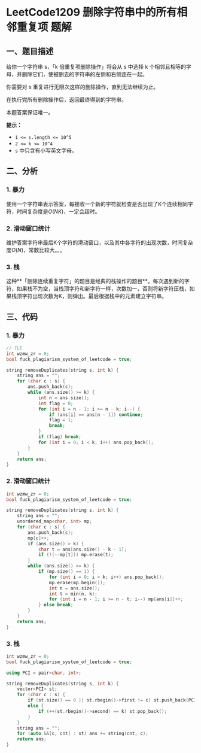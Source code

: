 # LeetCode1209 删除字符串中的所有相邻重复项 题解

## 一、题目描述

给你一个字符串 s，「k 倍重复项删除操作」将会从 s 中选择 k 个相邻且相等的字母，并删除它们，使被删去的字符串的左侧和右侧连在一起。

你需要对 s 重复进行无限次这样的删除操作，直到无法继续为止。

在执行完所有删除操作后，返回最终得到的字符串。

本题答案保证唯一。

**提示：**

- `1 <= s.length <= 10^5`
- `2 <= k <= 10^4`
- `s` 中只含有小写英文字母。



## 二、分析

### 1. 暴力

使用一个字符串表示答案，每接收一个新的字符就检查是否出现了K个连续相同字符，时间复杂度是$O(NK)$，一定会超时。



### 2. 滑动窗口统计

维护答案字符串最后K个字符的滑动窗口，以及其中各字符的出现次数，时间复杂度$O(N)$，常数比较大。。。



### 3. 栈

这种**「删除连续重复字符」的题目是经典的栈操作的题目**。每次遇到新的字符，如果栈不为空，当栈顶字符和新字符一样，次数加一，否则将新字符压栈，如果栈顶字符出现次数为K，则弹出。最后根据栈中的元素建立字符串。



## 三、代码

### 1. 暴力

```c++
// TLE
int wzmw_zr = 0;
bool fuck_plagiarism_system_of_leetcode = true;

string removeDuplicates(string s, int k) {
    string ans = "";
    for (char c : s) {
        ans.push_back(c);
        while (ans.size() >= k) {
            int n = ans.size();
            int flag = 0;
            for (int i = n - 1; i >= n - k; i--) {
                if (ans[i] == ans[n - 1]) continue;
                flag = 1;
                break;
            }
            if (flag) break;
            for (int i = 0; i < k; i++) ans.pop_back();
        }
    }
    return ans;
}
```



### 2. 滑动窗口统计

```c++
int wzmw_zr = 0;
bool fuck_plagiarism_system_of_leetcode = true;

string removeDuplicates(string s, int k) {
    string ans = "";
    unordered_map<char, int> mp;
    for (char c : s) {
        ans.push_back(c);
        mp[c]++;
        if (ans.size() > k) {
            char t = ans[ans.size() - k - 1];
            if (!(--mp[t])) mp.erase(t);
        }
        while (ans.size() >= k) {
            if (mp.size() == 1) {
                for (int i = 0; i < k; i++) ans.pop_back();
                mp.erase(mp.begin());
                int n = ans.size();
                int t = min(n, k);
                for (int i = n - 1; i >= n - t; i--) mp[ans[i]]++;
            } else break;
        }
    }
    return ans;
}
```



### 3. 栈

```c++
int wzmw_zr = 0;
bool fuck_plagiarism_system_of_leetcode = true;

using PCI = pair<char, int>;

string removeDuplicates(string s, int k) {
    vector<PCI> st;
    for (char c : s) {
        if (st.size() == 0 || st.rbegin()->first != c) st.push_back(PCI(c, 1));
        else {
            if (++(st.rbegin()->second) == k) st.pop_back();
        }
    }
    string ans = "";
    for (auto &&[c, cnt] : st) ans += string(cnt, c);
    return ans;
}
```





